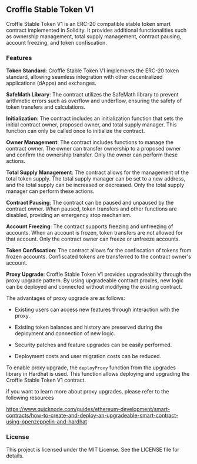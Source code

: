## Croffle Stable Token V1

Croffle Stable Token V1 is an ERC-20 compatible stable token smart contract implemented in Solidity. It provides additional functionalities such as ownership management, total supply management, contract pausing, account freezing, and token confiscation.

### Features

**Token Standard**: Croffle Stable Token V1 implements the ERC-20 token standard, allowing seamless integration with other decentralized applications (dApps) and exchanges.

**SafeMath Library**: The contract utilizes the SafeMath library to prevent arithmetic errors such as overflow and underflow, ensuring the safety of token transfers and calculations.

**Initialization**: The contract includes an initialization function that sets the initial contract owner, proposed owner, and total supply manager. This function can only be called once to initialize the contract.

**Owner Management**: The contract includes functions to manage the contract owner. The owner can transfer ownership to a proposed owner and confirm the ownership transfer. Only the owner can perform these actions.

**Total Supply Management**: The contract allows for the management of the total token supply. The total supply manager can be set to a new address, and the total supply can be increased or decreased. Only the total supply manager can perform these actions.

**Contract Pausing**: The contract can be paused and unpaused by the contract owner. When paused, token transfers and other functions are disabled, providing an emergency stop mechanism.

**Account Freezing**: The contract supports freezing and unfreezing of accounts. When an account is frozen, token transfers are not allowed for that account. Only the contract owner can freeze or unfreeze accounts.

**Token Confiscation**: The contract allows for the confiscation of tokens from frozen accounts. Confiscated tokens are transferred to the contract owner's account.

**Proxy Upgrade**: Croffle Stable Token V1 provides upgradeability through the proxy upgrade pattern. By using upgradeable contract proxies, new logic can be deployed and connected without modifying the existing contract.

The advantages of proxy upgrade are as follows:

- Existing users can access new features through interaction with the proxy.

- Existing token balances and history are preserved during the deployment and connection of new logic.

- Security patches and feature upgrades can be easily performed.

- Deployment costs and user migration costs can be reduced.

To enable proxy upgrade, the `deployProxy` function from the upgrades library in Hardhat is used. This function allows deploying and upgrading the Croffle Stable Token V1 contract.

if you want to learn more about proxy upgrades, please refer to the following resources

https://www.quicknode.com/guides/ethereum-development/smart-contracts/how-to-create-and-deploy-an-upgradeable-smart-contract-using-openzeppelin-and-hardhat

### License

This project is licensed under the MIT License. See the LICENSE file for details.